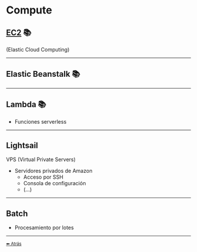 # Compute

## [EC2](./EC2.md) 📚
(Elastic Cloud Computing)
___

## Elastic Beanstalk 📚
___

## Lambda 📚
* Funciones serverless
___

## Lightsail
VPS (Virtual Private Servers)

* Servidores privados de Amazon
  * Acceso por SSH
  * Consola de configuración
  * (...)
___

## Batch
* Procesamiento por lotes
---

[<small>⬅ Atrás</small>](./../index.md)
